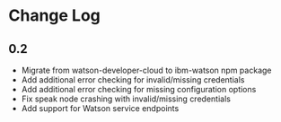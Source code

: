 # Change Log

## 0.2
* Migrate from watson-developer-cloud to ibm-watson npm package
* Add additional error checking for invalid/missing credentials
* Add additional error checking for missing configuration options
* Fix speak node crashing with invalid/missing credentials
* Add support for Watson service endpoints